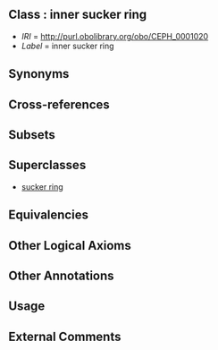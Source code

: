 
## Class : inner sucker ring

 * *IRI* = http://purl.obolibrary.org/obo/CEPH_0001020
 * *Label* = inner sucker ring

## Synonyms


## Cross-references


## Subsets


## Superclasses

 * [sucker ring](../../CEPH/36/CEPH_0000136.md)

## Equivalencies


## Other Logical Axioms


## Other Annotations


## Usage


## External Comments

